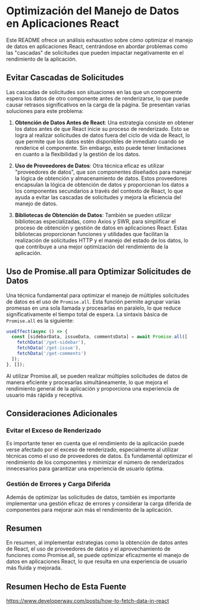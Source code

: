 # Optimización del Manejo de Datos en Aplicaciones React

Este README ofrece un análisis exhaustivo sobre cómo optimizar el manejo de datos en aplicaciones React, centrándose en abordar problemas como las "cascadas" de solicitudes que pueden impactar negativamente en el rendimiento de la aplicación.

## Evitar Cascadas de Solicitudes

Las cascadas de solicitudes son situaciones en las que un componente espera los datos de otro componente antes de renderizarse, lo que puede causar retrasos significativos en la carga de la página. Se presentan varias soluciones para este problema:

1. **Obtención de Datos Antes de React**: Una estrategia consiste en obtener los datos antes de que React inicie su proceso de renderizado. Esto se logra al realizar solicitudes de datos fuera del ciclo de vida de React, lo que permite que los datos estén disponibles de inmediato cuando se renderice el componente. Sin embargo, esto puede tener limitaciones en cuanto a la flexibilidad y la gestión de los datos.

2. **Uso de Proveedores de Datos**: Otra técnica eficaz es utilizar "proveedores de datos", que son componentes diseñados para manejar la lógica de obtención y almacenamiento de datos. Estos proveedores encapsulan la lógica de obtención de datos y proporcionan los datos a los componentes secundarios a través del contexto de React, lo que ayuda a evitar las cascadas de solicitudes y mejora la eficiencia del manejo de datos.

3. **Bibliotecas de Obtención de Datos**: También se pueden utilizar bibliotecas especializadas, como Axios y SWR, para simplificar el proceso de obtención y gestión de datos en aplicaciones React. Estas bibliotecas proporcionan funciones y utilidades que facilitan la realización de solicitudes HTTP y el manejo del estado de los datos, lo que contribuye a una mejor optimización del rendimiento de la aplicación.

## Uso de Promise.all para Optimizar Solicitudes de Datos

Una técnica fundamental para optimizar el manejo de múltiples solicitudes de datos es el uso de `Promise.all`. Esta función permite agrupar varias promesas en una sola llamada y procesarlas en paralelo, lo que reduce significativamente el tiempo total de espera. La sintaxis básica de `Promise.all` es la siguiente:

```javascript
useEffect(async () => {
  const [sidebarData, issueData, commentsData] = await Promise.all([
    fetchData('/get-sidebar'),
    fetchData('/get-issue'),
    fetchData('/get-comments')
  ]);
}, []);
```

Al utilizar Promise.all, se pueden realizar múltiples solicitudes de datos de manera eficiente y procesarlas simultáneamente, lo que mejora el rendimiento general de la aplicación y proporciona una experiencia de usuario más rápida y receptiva.

## Consideraciones Adicionales

### Evitar el Exceso de Renderizado
Es importante tener en cuenta que el rendimiento de la aplicación puede verse afectado por el exceso de renderizado, especialmente al utilizar técnicas como el uso de proveedores de datos. Es fundamental optimizar el rendimiento de los componentes y minimizar el número de renderizados innecesarios para garantizar una experiencia de usuario óptima.

### Gestión de Errores y Carga Diferida
Además de optimizar las solicitudes de datos, también es importante implementar una gestión eficaz de errores y considerar la carga diferida de componentes para mejorar aún más el rendimiento de la aplicación.

## Resumen
En resumen, al implementar estrategias como la obtención de datos antes de React, el uso de proveedores de datos y el aprovechamiento de funciones como Promise.all, se puede optimizar eficazmente el manejo de datos en aplicaciones React, lo que resulta en una experiencia de usuario más fluida y mejorada.

## Resumen Hecho de Esta Fuente
https://www.developerway.com/posts/how-to-fetch-data-in-react
